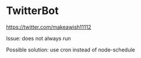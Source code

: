 # TwitterBot

https://twitter.com/makeawish11112

Issue: does not always run 


Possible solution: use cron instead of node-schedule 

